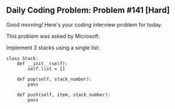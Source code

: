 ## Daily Coding Problem: Problem #141 [Hard]

Good morning! Here's your coding interview problem for today.

This problem was asked by Microsoft.

Implement 3 stacks using a single list:

    class Stack:
        def __init__(self):
            self.list = []

        def pop(self, stack_number):
            pass

        def push(self, item, stack_number):
            pass
